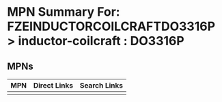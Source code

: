 



# MPN Summary For: FZEINDUCTORCOILCRAFTDO3316P > inductor-coilcraft : DO3316P

## MPNs
  

|MPN|Direct Links|Search Links|
| :--- | :--- | :--- |
||||

